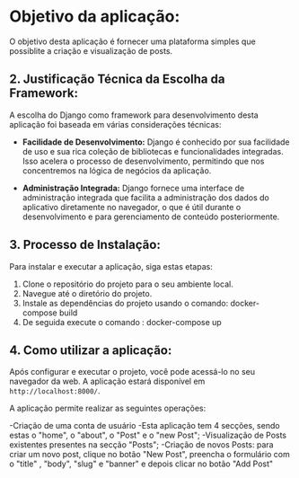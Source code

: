 # Objetivo da aplicação:

O objetivo desta aplicação é fornecer uma plataforma simples que possiblite a criação e visualização de posts.

## 2. Justificação Técnica da Escolha da Framework:

A escolha do Django como framework para desenvolvimento desta aplicação foi baseada em várias considerações técnicas:

- **Facilidade de Desenvolvimento:** Django é conhecido por sua facilidade de uso e sua rica coleção de bibliotecas e funcionalidades integradas. Isso acelera o processo de desenvolvimento, permitindo que nos concentremos na lógica de negócios da aplicação.
   
- **Administração Integrada:** Django fornece uma interface de administração integrada que facilita a administração dos dados do aplicativo diretamente no navegador, o que é útil durante o desenvolvimento e para gerenciamento de conteúdo posteriormente.

## 3. Processo de Instalação:

Para instalar e executar a aplicação, siga estas etapas:

1. Clone o repositório do projeto para o seu ambiente local.
2. Navegue até o diretório do projeto.
3. Instale as dependências do projeto usando o comando: docker-compose build 
4. De seguida execute o comando : docker-compose up 


## 4. Como utilizar a aplicação:

Após configurar e executar o projeto, você pode acessá-lo no seu navegador da web. A aplicação estará disponível em `http://localhost:8000/`.

A aplicação permite realizar as seguintes operações:

-Criação de uma conta de usuário
-Esta aplicação tem 4 secções, sendo estas o "home", o "about", o "Post" e o "new Post";
-Visualização de Posts existentes presentes na secção "Posts";
-Criação de novos Posts: para criar um novo post, clique no botão "New Post", preencha o formulário com o "title" , "body", "slug" e "banner" e depois clicar no botão "Add Post"





